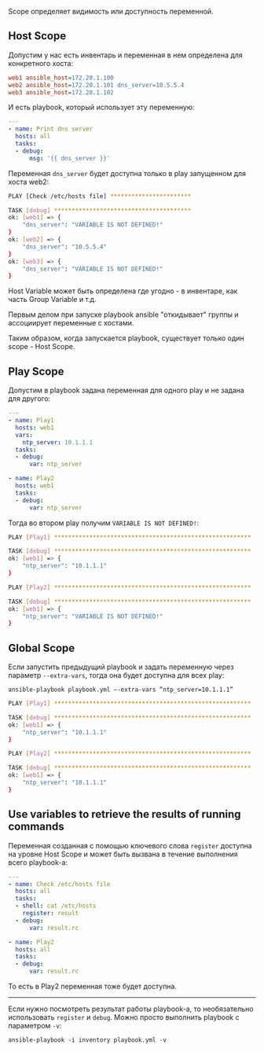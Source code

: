 Scope определяет видимость или доступность переменной.

## Host Scope

Допустим у нас есть инвентарь и переменная в нем определена для конкретного хоста:

```ini
web1 ansible_host=172.20.1.100
web2 ansible_host=172.20.1.101 dns_server=10.5.5.4
web3 ansible_host=172.20.1.102
```

И есть playbook, который использует эту переменную:

```yaml
---
- name: Print dns server
  hosts: all
  tasks:
  - debug:
      msg: '{{ dns_server }}'
```

Переменная `dns_server` будет доступна только в play запущенном для хоста web2:

```bash
PLAY [Check /etc/hosts file] ***********************

TASK [debug] ***************************************
ok: [web1] => {
    "dns_server": "VARIABLE IS NOT DEFINED!"
}
ok: [web2] => {
    "dns_server": "10.5.5.4"
}
ok: [web3] => {
    "dns_server": "VARIABLE IS NOT DEFINED!"
}
```

Host Variable может быть определена где угодно - в инвентаре, как часть Group Variable и т.д.

Первым делом при запуске playbook ansible "откидывает" группы и ассоциирует переменные с хостами.

Таким образом, когда запускается playbook, существует только один scope - Host Scope.

## Play Scope

Допустим в playbook задана переменная для одного play и не задана для другого:

```yaml
---
- name: Play1
  hosts: web1
  vars:
    ntp_server: 10.1.1.1
  tasks:
  - debug:
      var: ntp_server

- name: Play2
  hosts: web1
  tasks:
  - debug:
      var: ntp_server
```

Тогда во втором play получим `VARIABLE IS NOT DEFINED!`:

```bash
PLAY [Play1] ********************************************************

TASK [debug] ********************************************************
ok: [web1] => {
    "ntp_server": "10.1.1.1"
}

PLAY [Play2] ********************************************************

TASK [debug] ********************************************************
ok: [web1] => {
    "ntp_server": "VARIABLE IS NOT DEFINED!"
}
```

## Global Scope

Если запустить предыдущий playbook и задать переменную через параметр `--extra-vars`, тогда она будет доступна для всех play:

`ansible-playbook playbook.yml –-extra-vars “ntp_server=10.1.1.1”`

```bash
PLAY [Play1] ********************************************************

TASK [debug] ********************************************************
ok: [web1] => {
    "ntp_server": "10.1.1.1"
}

PLAY [Play2] ********************************************************

TASK [debug] ********************************************************
ok: [web1] => {
    "ntp_server": "10.1.1.1"
}
```

## Use variables to retrieve the results of running commands

Переменная созданная с помощью ключевого слова `register` доступна на уровне Host Scope и может быть вызвана в течение выполнения всего playbook-а:

```yaml
---
- name: Check /etc/hosts file
  hosts: all
  tasks:
  - shell: cat /etc/hosts
    register: result
  - debug:
      var: result.rc

- name: Play2
  hosts: all
  tasks:
  - debug:
      var: result.rc
```

То есть в Play2 переменная тоже будет доступна.

---

Если нужно посмотреть результат работы playbook-а, то необязательно использовать `register` и `debug`. Можно просто выполнить playbook с параметром `-v`:

`ansible-playbook -i inventory playbook.yml -v`